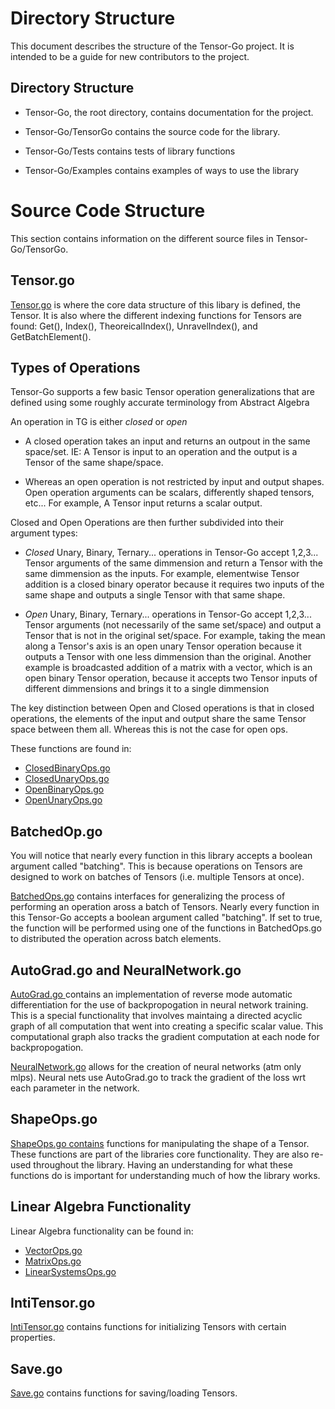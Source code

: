 # Directory Structure

This document describes the structure of the Tensor-Go project. It is intended to be a guide for new contributors to the project.


## Directory Structure

- Tensor-Go, the root directory, contains documentation for the project. 

- Tensor-Go/TensorGo contains the source code for the library.

- Tensor-Go/Tests contains tests of library functions

- Tensor-Go/Examples contains examples of ways to use the library 


# Source Code Structure

This section contains information on the different source files in Tensor-Go/TensorGo.


## Tensor.go
 
[Tensor.go](TensorGo/Tensor.go) is where the core data structure of this libary is defined, the Tensor. It is also where the different indexing functions for Tensors are found: Get(), Index(), TheoreicalIndex(), UnravelIndex(), and GetBatchElement().


## Types of Operations
Tensor-Go supports a few basic Tensor operation generalizations that are defined using some roughly accurate terminology from Abstract Algebra

An operation in TG is either *closed* or *open*

- A closed operation takes an input and returns an outpout in the same space/set. IE: A Tensor is input to an operation and the output is a Tensor of the same shape/space.

- Whereas an open operation is not restricted by input and output shapes. Open operation arguments can be scalars, differently shaped tensors, etc... For example, A Tensor input returns a scalar output.

Closed and Open Operations are then further subdivided into their argument types:

- *Closed* Unary, Binary, Ternary... operations in Tensor-Go accept 1,2,3... Tensor arguments of the same dimmension and return a Tensor with the same dimmension as the inputs. For example, elementwise Tensor addition is a closed binary operator because it requires two inputs of the same shape and outputs a single Tensor with that same shape.

- *Open* Unary, Binary, Ternary... operations in Tensor-Go accept 1,2,3... Tensor arguments (not necessarily of the same set/space) and output a Tensor that is not in the original set/space. For example, taking the mean along a Tensor's axis is an open unary Tensor operation because it outputs a Tensor with one less dimmension than the original. Another example is broadcasted addition of a matrix with a vector, which is an open binary Tensor operation, because it accepts two Tensor inputs of different dimmensions and brings it to a single dimmension

The key distinction between Open and Closed operations is that in closed operations, the elements of the input and output share the same Tensor space between them all. Whereas this is not the case for open ops.

These functions are found in:  
- [ClosedBinaryOps.go](TensorGo/ClosedBinaryOps.go)
- [ClosedUnaryOps.go](TensorGo/ClosedUnaryOps.go)
- [OpenBinaryOps.go](TensorGo/OpenBinaryOps.go)
- [OpenUnaryOps.go](TensorGo/OpenUnaryOps.go)


## BatchedOp.go

You will notice that nearly every function in this library accepts a boolean argument called "batching". This is because operations on Tensors are designed to work on batches of Tensors (i.e. multiple Tensors at once). 

[BatchedOps.go](TensorGo/BatchedOps.go) contains interfaces for generalizing the process of performing an operation aross a batch of Tensors. Nearly every function in this Tensor-Go accepts a boolean argument called "batching". If set to true, the function will be performed using one of the functions in BatchedOps.go to distributed the operation across batch elements.

## AutoGrad.go and NeuralNetwork.go
 [AutoGrad.go ]( TensorGo/AutoGrad.go ) contains an implementation of reverse mode automatic differentiation for the use of backpropogation in neural network training. This is a special functionality that involves maintaing a directed acyclic graph of all computation that went into creating a specific scalar value. This computational graph also tracks the gradient computation at each node for backpropogation. 

 [NeuralNetwork.go](TensorGo/NeuralNetwork.go) allows for the creation of neural networks (atm only mlps). Neural nets use AutoGrad.go to track the gradient of the loss wrt each parameter in the network.


## ShapeOps.go

[ShapeOps.go contains](TensorGo/ShapeOps.go) functions for manipulating the shape of a Tensor. These functions are part of the libraries core functionality. They are also re-used throughout the library. Having an understanding for what these functions do is important for understanding much of how the library works.

## Linear Algebra Functionality

Linear Algebra functionality can be found in:

- [VectorOps.go](TensorGo/VectorOps.go) 
- [MatrixOps.go](TensorGo/MatrixOps.go) 
- [LinearSystemsOps.go](TensorGo/LinearSystemsOps.go)



## IntiTensor.go

[IntiTensor.go](IntiTensor.go) contains functions for initializing Tensors with certain properties. 

## Save.go 

[Save.go](TensorGo/Save.go) contains functions for saving/loading Tensors.